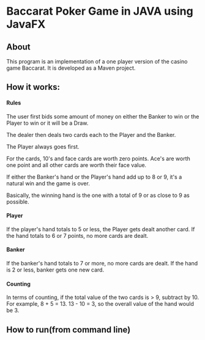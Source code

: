 # Baccarat Poker Game in JAVA using JavaFX
## About
This program is an implementation of a one player version of the casino game Baccarat. 
It is developed as a Maven project. 

## How it works:
#### Rules 
The user first bids some amount of money on either the Banker to win or the Player to win or it will be a Draw.

The dealer then deals two cards each to the Player and the Banker. 

The Player always goes first. 

For the cards, 10's and face cards are worth zero points.
Ace's are worth one point and all other cards are worth their face value.

If either the Banker's hand or the Player's hand add up to 8 or 9, it's a natural win and the game is over. 

Basically, the winning hand is the one with a total of 9 or as close to 9 as possible.

#### Player
If the player's hand totals to 5 or less, the Player gets dealt another card. If the hand totals to 6 or 7 points, no more cards are dealt. 

#### Banker
If the banker's hand totals to 7 or more, no more cards are dealt. If the hand is 2 or less, banker gets one new card.

#### Counting
In terms of counting, if the total value of the two cards is > 9, subtract by 10. 
For example, 8 + 5 = 13. 13 - 10 = 3, so the overall value of the hand would be 3.


## How to run(from command line)
